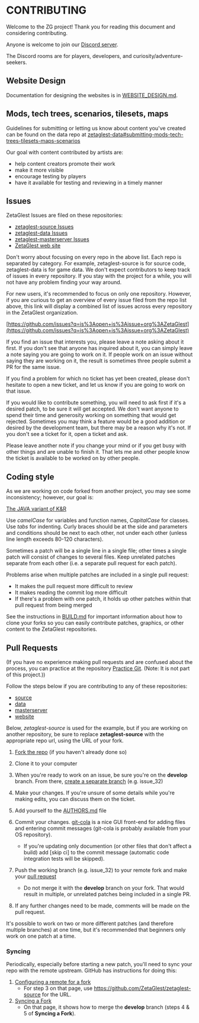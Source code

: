 # CONTRIBUTING

Welcome to the ZG project! Thank you for reading this document and
considering contributing.

Anyone is welcome to join our [Discord server](https://discord.gg/WaAaXS7).

The Discord rooms are for players, developers, and curiosity/adventure-seekers.

## Website Design

Documentation for designing the websites is in [WEBSITE_DESIGN.md](https://github.com/ZetaGlest/zetaglest-source/blob/develop/WEBSITE_DESIGN.md).

## Mods, tech trees, scenarios, tilesets, maps

Guidelines for submitting or letting us know about content you've
created can be found on the data repo at
[zetaglest-data#submitting-mods-tech-trees-tilesets-maps-scenarios](https://github.com/ZetaGlest/zetaglest-data#submitting-mods-tech-trees-tilesets-maps-scenarios)

Our goal with content contributed by artists are:

* help content creators promote their work
* make it more visible
* encourage testing by players
* have it available for testing and reviewing in a timely manner

## Issues

ZetaGlest Issues are filed on these repositories:

* [zetaglest-source Issues](https://github.com/ZetaGlest/zetaglest-source/issues)
* [zetaglest-data Issues](https://github.com/ZetaGlest/zetaglest-data/issues)
* [zetaglest-masterserver Issues](https://github.com/ZetaGlest/zetaglest-masterserver/issues)
* [ZetaGlest web site](https://github.com/ZetaGlest/zetaglest.github.io)

Don't worry about focusing on every repo in the above list. Each repo is separated by
category. For example, zetaglest-source is for source code, zetaglest-data is for game data.
We don't expect contributors to keep track of issues in every repository. If you stay
with the project for a while, you will not have any problem finding your way around.

For new users, it's recommended to focus on only one repository. However,
if you are curious to get an overview of every issue filed from the repo list above, this
link will display a combined list of issues across every repository in the ZetaGlest
organization.

[https://github.com/issues?q=is%3Aopen+is%3Aissue+org%3AZetaGlest](https://github.com/issues?q=is%3Aopen+is%3Aissue+org%3AZetaGlest)

If you find an issue that interests you, please leave a note asking about it
first. If you don't see that anyone has inquired about it, you can simply
leave a note saying you are going to work on it. If people work on an issue
without saying they are working on it, the result is sometimes three people
submit a PR for the same issue.

If you find a problem for which no ticket has yet been created, please don't
hesitate to open a new ticket, and let us know if you are going to work on
that issue.

If you would like to contribute something, you will need to ask first if it's a desired
patch, to be sure it will get accepted. We don't want anyone to spend their time and
generosity working on something that would get rejected. Sometimes you may think a feature
would be a good addition or desired by the development team, but there may be a reason why
it's not. If you don't see a ticket for it, open a ticket and ask.

Please leave another note if you change your mind or if you get busy with other
things and are unable to finish it. That lets me and other people know the
ticket is available to be worked on by other people.

## Coding style

As we are working on code forked from another project, you may see some inconsistency; however, our goal is:

[The JAVA variant of K&R](https://en.wikipedia.org/wiki/Indentation_style#Variant:_Java)

Use *camelCase* for variables and function names, *CapitalCase* for classes.
Use *tabs* for indenting. Curly braces should be at the side and parameters and
conditions should be next to each other, not under each other (unless line length
exceeds 80-120 characters).

Sometimes a patch will be a single line in a single file; other times a single
patch will consist of changes to several files. Keep unrelated patches separate
from each other (i.e. a separate pull request for each patch).

Problems arise when multiple patches are included in a single pull request:

 * It makes the pull request more difficult to review
 * It makes reading the commit log more difficult
 * If there's a problem with one patch, it holds up other patches within that pull request
 from being merged 

See the instructions in
[BUILD.md](https://github.com/ZetaGlest/zetaglest-source/blob/develop/BUILD.md)
for important information about how to clone your forks so you can
easily contribute patches, graphics, or other content to the ZetaGlest
repositories.

## Pull Requests

(If you have no experience making pull requests and are confused about the process,
you can practice at the repository [Practice Git](https://github.com/grayghostvisuals/Practice-Git).
(Note: It is not part of this project.))

Follow the steps below if you are contributing to any of these repositories:

* [source](https://github.com/ZetaGlest/zetaglest-source)
* [data](https://github.com/ZetaGlest/zetaglest-data)
* [masterserver](https://github.com/MegaGlest/megaglest-masterserver)
* [website](https://github.com/ZetaGlest/zetaglest.github.io)

Below, *zetaglest-source* is used for the example, but if you are working on another repository,
be sure to replace **zetaglest-source** with the appropriate repo url, using the URL of
your fork.

1. [Fork the repo](https://github.com/ZetaGlest/zetaglest-source/fork) (if you haven't already done so)
2. Clone it to your computer
3. When you're ready to work on an issue, be sure you're on the **develop** branch. From there,
[create a separate branch](https://github.com/Kunena/Kunena-Forum/wiki/Create-a-new-branch-with-git-and-manage-branches)
(e.g. issue_32)
4. Make your changes. If you're unsure of some details while you're making edits, you can
discuss them on the ticket.
5. Add yourself to the [AUTHORS.md](https://github.com/ZetaGlest/zetaglest-source/blob/develop/AUTHORS.md) file

6. Commit your changes. [git-cola](https://git-cola.github.io/) is a nice GUI front-end for adding files and entering commit messages (git-cola is probably available from your OS repository).

    * If you're updating only documention (or other files that don't
    affect a build) add [skip ci] to the commit message (automatic code
    integration tests will be skipped).

7. Push the working branch (e.g. issue_32) to your remote fork and make your
[pull request](https://help.github.com/articles/creating-a-pull-request-from-a-fork/)
    * Do not merge it with the **develop** branch on your fork. That would result in multiple, or
    unrelated patches being included in a single PR.
8. If any further changes need to be made, comments will be made on the pull request.

It's possible to work on two or more different patches (and therefore multiple branches) at
one time, but it's recommended that beginners only work on one patch at a time.

### Syncing ###
Periodically, especially before starting a new patch, you'll need to sync your
repo with the remote upstream. GitHub has instructions for doing this:

1. [Configuring a remote for a fork](https://help.github.com/articles/configuring-a-remote-for-a-fork/)
    * For step 3 on that page, use https://github.com/ZetaGlest/zetaglest-source for the URL.
2. [Syncing a Fork](https://help.github.com/articles/syncing-a-fork/)
    * On that page, it shows how to merge the **develop** branch (steps 4 & 5 of **Syncing a Fork**).
